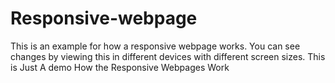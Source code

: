 # Responsive-webpage
This is an example for how a responsive webpage works.
You can see changes by viewing this in different devices with different screen sizes.
This is Just A demo How the Responsive Webpages Work
